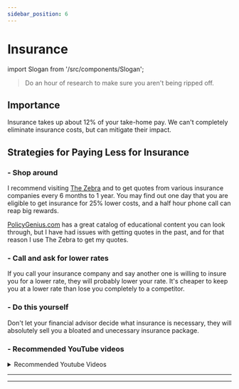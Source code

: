 ```yaml
---
sidebar_position: 6
---
```


# Insurance

import Slogan from '/src/components/Slogan';

>Do an hour of research to make sure you aren't being ripped off.

## Importance

Insurance takes up about 12% of your take-home pay. We can't completely eliminate insurance costs, but can mitigate their impact.

## Strategies for Paying Less for Insurance

### - Shop around

I recommend visiting [The Zebra](https://www.thezebra.com/) and to get quotes from various insurance companies every 6 months to 1 year. You may find out one day that you are eligible to get insurance for 25% lower costs, and a half hour phone call can reap big rewards.

[PolicyGenius.com](https://www.policygenius.com/) has a great catalog of educational content you can look through, but I have had issues with getting quotes in the past, and for that reason I use The Zebra to get my quotes.

### - Call and ask for lower rates

If you call your insurance company and say another one is willing to insure you for a lower rate, they will probably lower your rate. It's cheaper to keep you at a lower rate than lose you completely to a competitor.

### - Do this yourself

Don't let your financial advisor decide what insurance is necessary, they will absolutely sell you a bloated and unecessary insurance package. 

### - Recommended YouTube videos

<details>
  <summary>Recommended Youtube Videos</summary>
  <div>
    <iframe width="600" height="333" src="https://www.youtube.com/embed/102Uwils0lk" title="YouTube video player" frameborder="0" allow="accelerometer; autoplay; clipboard-write; encrypted-media; gyroscope; picture-in-picture" allowfullscreen></iframe>
  </div>
</details>

---
<Slogan/>

---
